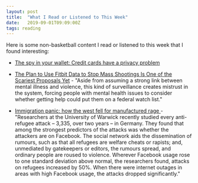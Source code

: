 ```yaml
---
layout: post
title:  "What I Read or Listened to This Week"
date:   2019-09-01T09:09:00Z
tags: reading
---
```

Here is some non-basketball content I read or listened to this week that I found interesting:


* [The spy in your wallet: Credit cards have a privacy problem](https://www.washingtonpost.com/technology/2019/08/26/spy-your-wallet-credit-cards-have-privacy-problem/)

* [The Plan to Use Fitbit Data to Stop Mass Shootings Is One of the Scariest Proposals Yet](https://gizmodo.com/the-plan-to-use-fitbit-data-to-stop-mass-shootings-is-o-1837710691) - "Aside from assuming a strong link between mental illness and violence, this kind of surveillance creates mistrust in the system, forcing people with mental health issues to consider whether getting help could put them on a federal watch list."

* [Immigration panic: how the west fell for manufactured rage ](https://www.theguardian.com/uk-news/2019/aug/27/immigration-panic-how-the-west-fell-for-manufactured-rage) - "Researchers at the University of Warwick recently studied every anti-refugee attack – 3,335, over two years – in Germany. They found that among the strongest predictors of the attacks was whether the attackers are on Facebook. The social network aids the dissemination of rumours, such as that all refugees are welfare cheats or rapists; and, unmediated by gatekeepers or editors, the rumours spread, and ordinary people are roused to violence. Wherever Facebook usage rose to one standard deviation above normal, the researchers found, attacks on refugees increased by 50%. When there were internet outages in areas with high Facebook usage, the attacks dropped significantly."
